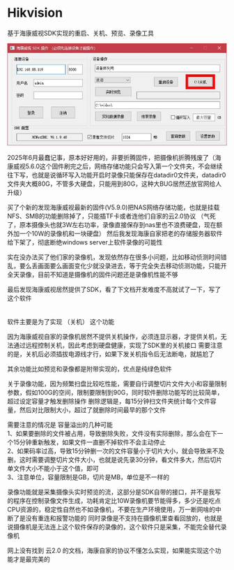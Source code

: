 # Hikvision
基于海康威视SDK实现的重启、关机、预览、录像工具

![image](https://github.com/BeeBiu/Hikvision/blob/d794a9c1421ee9333e99d22c272a2d4f0bc0eaed/1.jpg)

2025年6月最蠢记事，原本好好用的，非要折腾固件，把摄像机折腾残废了（海康威视5.6.0这个固件刷完之后，网络存储功能只会写入第一个文件夹，不会继续往下写，也就是说循环写入功能开启时录像只能保存在datadir0文件夹，datadir0文件夹大概80G，不管多大硬盘，只能用到80G，这种大BUG居然还放官网给人升级）

买了个新的发现海康威视最新的固件(V5.9.0)把NAS网络存储功能，也就是挂载NFS、SMB的功能删除掉了，只能插TF卡或者连他们自家的云2.0协议 （气死了，原本摄像头也就3W左右功率，录像直接保存到nas里也不浪费硬盘，现在额外加一个10W的录像机和一块硬盘）
然后我发现海康自家把老的存储服务器软件给下架了，彻底断绝windows server上软件录像的可能性

实在没办法买了他们家的录像机，发现依然存在很多小问题，比如移动侦测时间错乱，要么丢画面要么画面变化少就没录进去，等于完全失去移动侦测功能，只能开全天录像，目前不知道是摄像机的固件问题还是录像机性能不够

最后发现海康威视居然提供了SDK，看了下文档开发难度不高就试了一下，写了这个软件
<br>
<br>
<br>
软件主要是为了实现 （关机） 这个功能

因为海康威视自家的录像机居然不提供关机操作，必须连显示器，才提供关机，无法通过远程控制关机，因此考虑到硬盘健康，实现了SDK里的关机接口
需要注意的是，关机后必须插拔电源线才行，如果下发关机指令后无法断电，就尴尬了

其余功能比如预览和录像都是附带实现的，优点是纯绿色软件

关于录像功能，因为频繁扫盘比较吃性能，需要自行调整切片文件大小和容量限制参数，假如100G的空间，限制要限制到90G，同时软件删除功能写的比较简单，超过设定容量才触发删除操作
删除逻辑是，每15分钟扫文件夹统计每个文件容量，然后对比限制大小，超过了就删除时间最早的那个文件

需要注意的情况是 容量溢出的几种可能<br>
1、如果要删除的文件被占用，导致删除失败，文件没有实际删除，那么会在下一个15分钟重新触发，如果文件一直删不掉软件不会主动停止<br>
2、如果码率过高，导致15分钟删一次的文件容量小于切片大小，就会导致来不及删，这时需要调整切片文件大小，也就是说先录30分钟，看文件多大，然后切片单文件大小不能小于这个值，即可<br>
3、注意单位，容量限制是GB，切片是MB，单位是不一样的<br>

录像功能就是采集摄像头实时预览的流，这部分是SDK自带的接口，并不是我写的程序在控制录像文件生成，功耗肯定比10W录像机要节能得多，多少还是吃点CPU资源的，稳定性自然也不如录像机，不要在生产环境使用，万一断网啥的中断了是没有重连和报警功能的
同时录像是不支持在摄像机里查看回放的，也就是说摄像机是无法连上这个软件保存的录像的，这个软件只是采集，不能完全替代录像机

网上没有找到 云2.0 的文档，海康自家的协议不懂怎么实现，如果能实现这个功能才是最完美的
